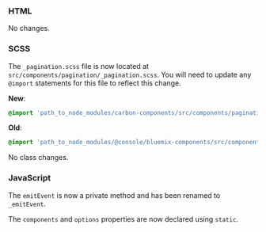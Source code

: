 ### HTML

No changes.

### SCSS

The `_pagination.scss` file is now located at `src/components/pagination/_pagination.scss`. You will need to update any `@import` statements for this file to reflect this change.

**New**:

```scss
@import 'path_to_node_modules/carbon-components/src/components/pagination/pagination';
```

**Old**:

```scss
@import 'path_to_node_modules/@console/bluemix-components/src/components/pagination/pagination';
```

No class changes.

### JavaScript

The `emitEvent` is now a private method and has been renamed to `_emitEvent`.

The `components` and `options` properties are now declared using `static`.
